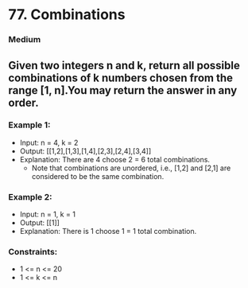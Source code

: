 # 77. Combinations

### Medium

## Given two integers n and k, return all possible combinations of k numbers chosen from the range [1, n].You may return the answer in any order.

 

### Example 1:

* Input: n = 4, k = 2
* Output: [[1,2],[1,3],[1,4],[2,3],[2,4],[3,4]]
* Explanation: There are 4 choose 2 = 6 total combinations.
  * Note that combinations are unordered, i.e., [1,2] and [2,1] are considered to be the same combination.
### Example 2:

* Input: n = 1, k = 1
* Output: [[1]]
* Explanation: There is 1 choose 1 = 1 total combination.
 

### Constraints:

* 1 <= n <= 20
* 1 <= k <= n
